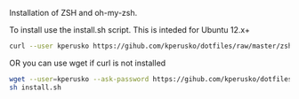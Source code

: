 Installation of ZSH and oh-my-zsh.

To install use the install.sh script. This is inteded for Ubuntu 12.x+

```sh
curl --user kperusko https://gihub.com/kperusko/dotfiles/raw/master/zsh/install.sh | sh
```

OR you can use wget if curl is not installed

```sh
wget --user=kperusko --ask-password https://gihub.com/kperusko/dotfiles/raw/master/zsh/install.sh
sh install.sh
```
